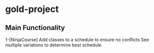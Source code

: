 # gold-project

## Main Functionality
1-[NinjaCourse] Add classes to a schedule to ensure no conflicts
                See multiple variations to determine best schedule.
